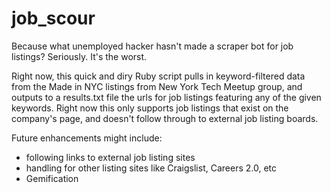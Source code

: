 job_scour
=========

Because what unemployed hacker hasn't made a scraper bot for job listings?  Seriously.  It's the worst.

Right now, this quick and diry Ruby script pulls in keyword-filtered data from the Made in NYC listings from New York Tech Meetup group, and outputs to a results.txt file the urls for job listings featuring any of the given keywords.  Right now this only supports job listings that exist on the company's page, and doesn't follow through to external job listing boards.

Future enhancements might include:

- following links to external job listing sites
- handling for other listing sites like Craigslist, Careers 2.0, etc
- Gemification
